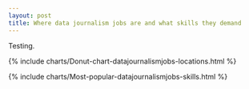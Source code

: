 ```yaml
---
layout: post
title: Where data journalism jobs are and what skills they demand
---
```


Testing.

<script src="https://cdnjs.cloudflare.com/ajax/libs/d3/3.5.6/d3.js" charset="utf-8"></script>

{% include charts/Donut-chart-datajournalismjobs-locations.html %}

{% include charts/Most-popular-datajournalismjobs-skills.html %}
